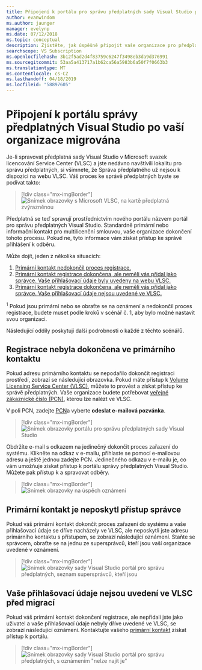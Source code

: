 ```yaml
---
title: Připojení k portálu pro správu předplatných sady Visual Studio po dokončení migrace
author: evanwindom
ms.author: jaunger
manager: evelynp
ms.date: 07/12/2018
ms.topic: conceptual
description: Zjistěte, jak úspěšně připojit vaše organizace pro předplatná sady Visual Studio po migraci na portál pro správu.
searchscope: VS Subscription
ms.openlocfilehash: 3b12f5ad2d4f83759c6247f3498eb3da9d376991
ms.sourcegitcommit: 53aa5a413717a1b62ca56a5983b6a50f7f0663b3
ms.translationtype: MT
ms.contentlocale: cs-CZ
ms.lasthandoff: 04/18/2019
ms.locfileid: "58897605"
---
```

# <a name="onboard-to-the-visual-studio-subscriptions-administration-portal-after-your-organization-is-migrated"></a>Připojení k portálu správy předplatných Visual Studio po vaší organizace migrována

Je-li spravovat předplatná sady Visual Studio v Microsoft svazek licencování Service Center (VLSC) a jste nedávno navštívili lokalitu pro správu předplatných, si všimnete, že Správa předplatného už nejsou k dispozici na webu VLSC. Váš proces ke správě předplatných byste se podívat takto:
> [!div class="mx-imgBorder"]
> ![Snímek obrazovky s Microsoft VLSC, na kartě předplatná zvýrazněnou](_img/post-migration-onboarding/vlsc-subscriptions.png)

Předplatná se teď spravují prostřednictvím nového portálu názvem portál pro správu předplatných Visual Studio. Standardně primární nebo informační kontakt pro multilicenční smlouvou, vaše organizace dokončení tohoto procesu. Pokud ne, tyto informace vám získat přístup ke správě přihlášení k odběru.

Může dojít, jeden z několika situacích:

1. [Primární kontakt nedokončil proces registrace.](#onboarding-not-completed-by-primary-contact)
2. [Primární kontakt registrace dokončena, ale neměli vás přidal jako správce. Vaše přihlašovací údaje byly uvedeny na webu VLSC.](#primary-contact-did-not-provide-you-administrator-access)
3. [Primární kontakt registrace dokončena, ale neměli vás přidal jako správce. Vaše přihlašovací údaje nejsou uvedené ve VLSC.](#your-credentials-were-not-listed-in-vlsc-prior-to-migration)

<sup>1</sup> Pokud jsou primární nebo se obraťte se na oznámení a nedokončil proces registrace, budete muset podle kroků v scénář č. 1, aby bylo možné nastavit svou organizaci.

Následující oddíly poskytují další podrobnosti o každé z těchto scénářů.

## <a name="onboarding-not-completed-by-primary-contact"></a>Registrace nebyla dokončena ve primárního kontaktu

Pokud adresu primárního kontaktu se nepodařilo dokončit registraci prostředí, zobrazí se následující obrazovka. Pokud máte přístup k [Volume Licensing Service Center (VLSC)](https://www.microsoft.com/Licensing/servicecenter/default.aspx), můžete to provést a získat přístup ke správě předplatných. Vaše organizace budete potřebovat [veřejné zákaznické číslo (PCN)](find-pcn.md), kterou lze nalézt ve VLSC.

V poli PCN, zadejte [PCN](find-pcn.md)a vyberte **odeslat e-mailová pozvánka**.
> [!div class="mx-imgBorder"]
> ![Snímek obrazovky portálu pro správu předplatných sady Visual Studio](_img/post-migration-onboarding/send-invitation.png)

Obdržíte e-mail s odkazem na jedinečný dokončit proces zařazení do systému. Klikněte na odkaz v e-mailu, přihlaste se pomocí e-mailovou adresu a ještě jednou zadejte PCN. Jedinečného odkazu v e-mailu je, co vám umožňuje získat přístup k portálu správy předplatných Visual Studio. Můžete pak přístup k a spravovat odběry.
> [!div class="mx-imgBorder"]
> ![Snímek obrazovky na úspěch oznámení](_img/post-migration-onboarding/email-success.png)

## <a name="primary-contact-did-not-provide-you-administrator-access"></a>Primární kontakt je neposkytl přístup správce

Pokud váš primární kontakt dokončit proces zařazení do systému a vaše přihlašovací údaje se dříve nacházely ve VLSC, ale neposkytli jste adresu primárního kontaktu s přístupem, se zobrazí následující oznámení. Staňte se správcem, obraťte se na jednu ze supersprávců, kteří jsou vaší organizace uvedené v oznámení.
> [!div class="mx-imgBorder"]
> ![Snímek obrazovky sady Visual Studio portál pro správu předplatných, seznam supersprávců, kteří jsou](_img/post-migration-onboarding/admin-list.png)

## <a name="your-credentials-were-not-listed-in-vlsc-prior-to-migration"></a>Vaše přihlašovací údaje nejsou uvedení ve VLSC před migrací

Pokud váš primární kontakt dokončení registrace, ale nepřidali jste jako uživatel a vaše přihlašovací údaje nebyly dříve uvedené ve VLSC, se zobrazí následující oznámení. Kontaktujte vašeho [primární kontakt](find-primary-contact.md) získat přístup k portálu.
> [!div class="mx-imgBorder"]
> ![Snímek obrazovky sady Visual Studio portál pro správu předplatných, s oznámením "nelze najít je"](_img/post-migration-onboarding/cant-find-you.png)